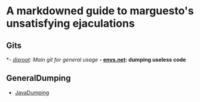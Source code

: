 # A markdowned guide to marguesto's unsatisfying ejaculations

## Gits
**- [disroot](https://git.disroot.org/asterisk): Main git for general usage*
**- [envs.net](https://git.envs.net/marguesto): dumping useless code**

## GeneralDumping
- [JavaDumping]()
